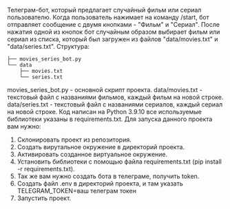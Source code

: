 Телеграм-бот, который предлагает случайный фильм или сериал пользователю. Когда пользователь 
нажимает на команду /start, бот отправляет сообщение с двумя кнопками - "Фильм" и "Сериал". 
После нажатия одной из кнопок бот случайным образом выбирает фильм или сериал из списка, который 
был загружен из файлов "data/movies.txt" и "data/series.txt".
Структура:
```
├── movies_series_bot.py
└── data
    ├── movies.txt
    └── series.txt
```
movies_series_bot.py - основной скрипт проекта.
data/movies.txt - текстовый файл с названиями фильмов, каждый фильм на новой строке.
data/series.txt - текстовый файл с названиями сериалов, каждый сериал на новой строке.
Код написан на Python 3.9.10 все используемые библиотеки указаны в requirements.txt. 
Для запуска данного проекта вам нужно:
1. Склонировать проект из репозитория.
2. Создать вирутальное окружение в директорий проекта. 
3. Активировать созданное виртуальное окружение.
4. Установить библиотеки с помощью файла requirements.txt (pip install -r requirements.txt).
5. Так же вам нужно создать бота в телеграме, получить token.
6. Создать файл .env в директорий проекта, и там указать TELEGRAM_TOKEN=ваш телеграм токен
7. Запустить проект.
